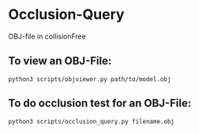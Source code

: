 # Occlusion-Query

OBJ-file in collisionFree

## To view an OBJ-File:
```
python3 scripts/objviewer.py path/to/model.obj
```

## To do occlusion test for an OBJ-File:
```
python3 scripts/occlusion_query.py filename.obj
```

